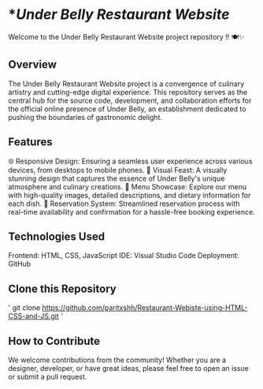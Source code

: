 # **Under Belly Restaurant Website*

Welcome to the Under Belly Restaurant Website project repository !! 🍽️✨

## **Overview**

The Under Belly Restaurant Website project is a convergence of culinary artistry and cutting-edge digital experience. This repository serves as the central hub for 
the source code, development, and collaboration efforts for the official online presence of Under Belly, an establishment dedicated to pushing the boundaries of 
gastronomic delight.

## **Features**

🌐 Responsive Design: Ensuring a seamless user experience across various devices, from desktops to mobile phones.
🎨 Visual Feast: A visually stunning design that captures the essence of Under Belly's unique atmosphere and culinary creations.
🍷 Menu Showcase: Explore our menu with high-quality images, detailed descriptions, and dietary information for each dish.
📅 Reservation System: Streamlined reservation process with real-time availability and confirmation for a hassle-free booking experience.

## **Technologies Used**

Frontend: HTML, CSS, JavaScript
IDE: Visual Studio Code
Deployment: GitHub

## **Clone this Repository**
' git clone https://github.com/paritxshh/Restaurant-Webiste-using-HTML-CSS-and-JS.git '

## **How to Contribute**
We welcome contributions from the community! Whether you are a designer, developer, or have great ideas, please feel free to open an issue or submit a pull request.
